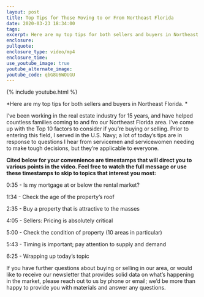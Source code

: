 ```yaml
---
layout: post
title: Top Tips for Those Moving to or From Northeast Florida
date: 2020-03-23 18:34:00
tags:
excerpt: Here are my top tips for both sellers and buyers in Northeast Florida.
enclosure:
pullquote:
enclosure_type: video/mp4
enclosure_time:
use_youtube_image: true
youtube_alternate_image:
youtube_code: qbG8U6WOUGU
---
```


{% include youtube.html %}

*Here are my top tips for both sellers and buyers in Northeast Florida. *

I’ve been working in the real estate industry for 15 years, and have helped countless families coming to and fro our Northeast Florida area. I’ve come up with the Top 10 factors to consider if you’re buying or selling. Prior to entering this field, I served in the U.S. Navy; a lot of today’s tips are in response to questions I hear from servicemen and servicewomen needing to make tough decisions, but they’re applicable to everyone.&nbsp;

**Cited below for your convenience are timestamps that will direct you to various points in the video. Feel free to watch the full message or use these timestamps to skip to topics that interest you most:&nbsp;**

0:35 - Is my mortgage at or below the rental market?&nbsp;

1:34 - Check the age of the property’s roof&nbsp;

2:35 - Buy a property that is attractive to the masses

4:05 - Sellers: Pricing is absolutely critical&nbsp;

5:00 - Check the condition of property (10 areas in particular)

5:43 - Timing is important; pay attention to supply and demand&nbsp;

6:25 - Wrapping up today’s topic&nbsp;

If you have further questions about buying or selling in our area, or would like to receive our newsletter that provides solid data on what’s happening in the market, please reach out to us by phone or email; we’d be more than happy to provide you with materials and answer any questions.

&nbsp;